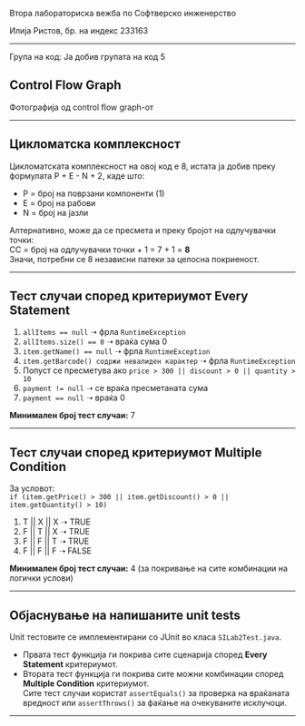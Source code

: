  Втора лабораториска вежба по Софтверско инженерство

Илија Ристов, бр. на индекс 233163

---

Група на код:
Ја добив групата на код 5


## Control Flow Graph  
Фотографија од control flow graph-от

---

## Цикломатска комплексност  
Цикломатската комплексност на овој код е 8, истата ја добив преку формулата P + E - N + 2, каде што:  
- P = број на поврзани компоненти (1)  
- E = број на рабови  
- N = број на јазли  

Алтернативно, може да се пресмета и преку бројот на одлучувачки точки:  
CC = број на одлучувачки точки + 1 = 7 + 1 = **8**  
Значи, потребни се 8 независни патеки за целосна покриеност.

---

## Тест случаи според критериумот Every Statement  

1. `allItems == null` ➝ фрла `RuntimeException`  
2. `allItems.size() == 0` ➝ враќа сума 0  
3. `item.getName() == null` ➝ фрла `RuntimeException`  
4. `item.getBarcode() содржи невалиден карактер` ➝ фрла `RuntimeException`  
5. Попуст се пресметува ако `price > 300 || discount > 0 || quantity > 10`  
6. `payment != null` ➝ се враќа пресметаната сума  
7. `payment == null` ➝ враќа 0

**Минимален број тест случаи:** 7

---

## Тест случаи според критериумот Multiple Condition  

За условот:  
`if (item.getPrice() > 300 || item.getDiscount() > 0 || item.getQuantity() > 10)`

1. T || X || X ➝ TRUE  
2. F || T || X ➝ TRUE  
3. F || F || T ➝ TRUE  
4. F || F || F ➝ FALSE

**Минимален број тест случаи:** 4 (за покривање на сите комбинации на логички услови)

---

## Објаснување на напишаните unit tests  

Unit тестовите се имплементирани со JUnit во класа `SILab2Test.java`.  
- Првата тест функција ги покрива сите сценарија според **Every Statement** критериумот.  
- Втората тест функција ги покрива сите можни комбинации според **Multiple Condition** критериумот.  
Сите тест случаи користат `assertEquals()` за проверка на враќаната вредност или `assertThrows()` за фаќање на очекуваните исклучоци.

---
